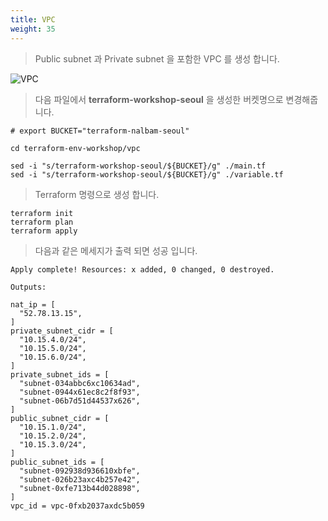 ```yaml
---
title: VPC
weight: 35
---
```


> Public subnet 과 Private subnet 을 포함한 VPC 를 생성 합니다.

![VPC](../../provisioning/images/terraform_vpc_ach.png)

> 다음 파일에서 **terraform-workshop-seoul** 을 생성한 버켓명으로 변경해줍니다.

```
# export BUCKET="terraform-nalbam-seoul"

cd terraform-env-workshop/vpc

sed -i "s/terraform-workshop-seoul/${BUCKET}/g" ./main.tf
sed -i "s/terraform-workshop-seoul/${BUCKET}/g" ./variable.tf
```

> Terraform 명령으로 생성 합니다.

```
terraform init
terraform plan
terraform apply
```

> 다음과 같은 메세지가 출력 되면 성공 입니다.

```
Apply complete! Resources: x added, 0 changed, 0 destroyed.

Outputs:

nat_ip = [
  "52.78.13.15",
]
private_subnet_cidr = [
  "10.15.4.0/24",
  "10.15.5.0/24",
  "10.15.6.0/24",
]
private_subnet_ids = [
  "subnet-034abbc6xc10634ad",
  "subnet-0944x61ec8c2f8f93",
  "subnet-06b7d51d44537x626",
]
public_subnet_cidr = [
  "10.15.1.0/24",
  "10.15.2.0/24",
  "10.15.3.0/24",
]
public_subnet_ids = [
  "subnet-092938d936610xbfe",
  "subnet-026b23axc4b257e42",
  "subnet-0xfe713b44d028898",
]
vpc_id = vpc-0fxb2037axdc5b059
```
